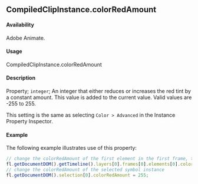 ## CompiledClipInstance.colorRedAmount

#### Availability

Adobe Animate.

#### Usage

CompiledClipInstance.colorRedAmount

#### Description

Property; `integer`; An integer that either reduces or increases the red tint by a constant amount. This value is added to the current value. Valid values are -255 to 255.

This setting is the same as selecting `Color > Advanced` in the Instance Property Inspector.

#### Example

The following example illustrates use of this property:

```javascript
// change the colorRedAmount of the first element in the first frame, top layer
fl.getDocumentDOM().getTimeline().layers[0].frames[0].elements[0].colorRedAmount = 100;
// change the colorRedAmount of the selected symbol instance
fl.getDocumentDOM().selection[0].colorRedAmount = 255;
```
